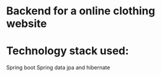 # Backend for a online clothing website

# Technology stack used:
Spring boot
Spring data jpa and hibernate


